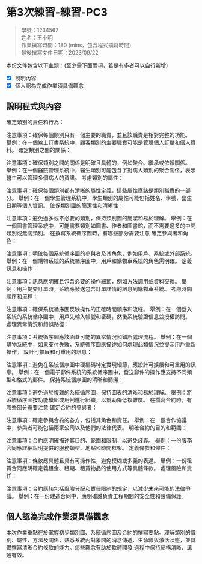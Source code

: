 # 第3次練習-練習-PC3
>
>學號：1234567
><br />
>姓名：王小明
><br />
>作業撰寫時間：180 (mins，包含程式撰寫時間)
><br />
>最後撰寫文件日期：2023/09/22
>

本份文件包含以下主題：(至少需下面兩項，若是有多者可以自行新增)
- [x] 說明內容
- [x] 個人認為完成作業須具備觀念

## 說明程式與內容

確定類別的責任和行為：

注意事項：確保每個類別只有一個主要的職責，並且該職責是相對完整的功能。
舉例：在一個線上訂書系統中，顧客類別的主要職責可能是管理個人訂單和個人資料。
確定類別之間的關係：

注意事項：確保類別之間的關係是明確且具體的，例如聚合、繼承或依賴關係。
舉例：在一個醫院管理系統中，醫生類別可能包含了對病人類別的聚合關係，表示醫生可以管理多個病人的資訊。
考慮類別的屬性：

注意事項：確保每個類別都有清晰的屬性定義，這些屬性應該是類別職責的一部分。
舉例：在一個學生管理系統中，學生類別的屬性可能包括姓名、學號、出生日期等個人資訊。
確保類別圖的簡潔性和清晰性：

注意事項：避免過多或不必要的類別，保持類別圖的簡潔和易於理解。
舉例：在一個圖書管理系統中，可能需要類別如圖書、作者和圖書館，而不需要過多的中間類別或無關類別。
在撰寫系統循序圖時，有哪些部分需要注意
確定參與者和角色：

注意事項：明確每個系統循序圖的參與者及其角色，例如用戶、系統或外部系統。
舉例：在一個購物系統的系統循序圖中，用戶和購物車系統的角色需明確。
定義訊息和操作：

注意事項：訊息應明確且包含必要的操作細節，例如方法調用或資料交換。
舉例：用戶提交訂單時，系統應發送包含訂單詳情的訊息到購物車系統。
考慮時間順序和流程：

注意事項：確保系統循序圖反映操作的正確時間順序和流程。
舉例：在一個登入系統的系統循序圖中，用戶先輸入帳號和密碼，然後系統驗證信息並授權訪問。
處理異常情況和錯誤路徑：

注意事項：系統循序圖應該涵蓋可能的異常情況和錯誤處理流程。
舉例：在一個購物系統中，如果支付失敗，系統循序圖應描述如何處理此類情況並提示用戶重新操作。
設計可擴展和可重用的訊息：

注意事項：避免在系統循序圖中硬編碼特定實現細節，應設計可擴展和可重用的訊息。
舉例：在一個電子郵件系統的系統循序圖中，發送郵件的操作應支持不同類型和格式的郵件。
保持系統循序圖的清晰和簡潔：

注意事項：避免過於複雜的系統循序圖，保持圖表的清晰和易於理解。
舉例：將系統循序圖按功能模組或用例進行組織，以幫助降低複雜度。
在撰寫合約時，有哪些部分需要注意
確定合約的參與者：

注意事項：確定參與合約的各方，包括其角色和責任。
舉例：在一個合作協議中，參與者可能包括兩家公司以及他們的法律代表。
明確合約的目的和範圍：

注意事項：合約應明確描述其目的、範圍和限制，以避免歧義。
舉例：一份服務合同應詳細說明提供的服務類型、地點和時間框架。
定義條款和條件：

注意事項：條款應具體且具有可操作性，避免模糊或多義的表達。
舉例：一份租賃合同應明確定義租金、租期、租賃物品的使用方式等具體條款。
處理風險和責任：

注意事項：合約應該包括風險分配和責任限制的規定，以減少未來可能的法律爭議。
舉例：在一份建造合同中，應明確誰負責工程期間的安全性和設備保護。

## 個人認為完成作業須具備觀念

本次作業重點在於掌握初步類別圖、系統循序圖及合約的撰寫要點。理解類別的識別、屬性、⽅法及關係，熟悉系統內對象間的消息傳遞、⽣命線與激活狀態，並具備撰寫清晰合約條款的能⼒。這些觀念有助於軟體開發
過程中保持結構清晰、溝通有效。